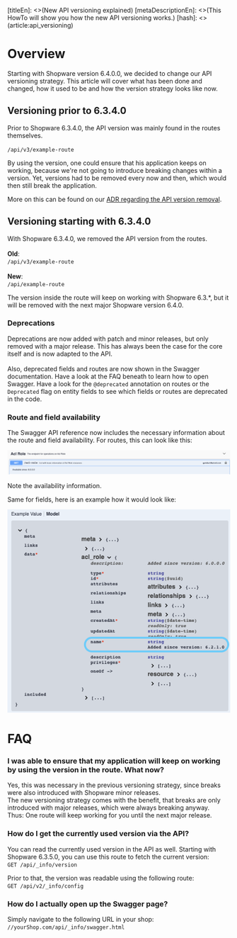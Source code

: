 [titleEn]: <>(New API versioning explained)
[metaDescriptionEn]: <>(This HowTo will show you how the new API versioning works.)
[hash]: <>(article:api_versioning)

# Overview

Starting with Shopware version 6.4.0.0, we decided to change our API versioning strategy.
This article will cover what has been done and changed, how it used to be and how the version strategy looks like now.

## Versioning prior to 6.3.4.0

Prior to Shopware 6.3.4.0, the API version was mainly found in the routes themselves.

`/api/v3/example-route`

By using the version, one could ensure that his application keeps on working, because we're not going to introduce breaking changes within a version.
Yet, versions had to be removed every now and then, which would then still break the application.

More on this can be found on our [ADR regarding the API version removal](https://github.com/shopware/platform/blob/major/adr/2020-12-02-removing-api-version.md).

## Versioning starting with 6.3.4.0

With Shopware 6.3.4.0, we removed the API version from the routes.
<br />
<br />
**Old**: <br />
`/api/v3/example-route`
<br />
<br />
**New**: <br />
`/api/example-route`

The version inside the route will keep on working with Shopware 6.3.*, but it will be removed with the next major Shopware version 6.4.0.

### Deprecations

Deprecations are now added with patch and minor releases, but only removed with a major release. This has always been the case for the core itself and is now adapted
to the API. <br />
<br />
Also, deprecated fields and routes are now shown in the Swagger documentation. Have a look at the FAQ beneath to learn how to open Swagger.
Have a look for the `@deprecated` annotation on routes or the `Deprecated` flag on entity fields to see which fields or routes are deprecated in the code.

### Route and field availability

The Swagger API reference now includes the necessary information about the route and field availability.
For routes, this can look like this:

![Availability route](./img/availability_route.png)

Note the availability information.

Same for fields, here is an example how it would look like:

![Availability field](./img/availability_field.png)

# FAQ

### I was able to ensure that my application will keep on working by using the version in the route. What now?

Yes, this was necessary in the previous versioning strategy, since breaks were also introduced with Shopware minor releases. <br />
The new versioning strategy comes with the benefit, that breaks are only introduced with major releases, which were always breaking anyway. <br />
Thus: One route will keep working for you until the next major release.

### How do I get the currently used version via the API?

You can read the currently used version in the API as well.
Starting with Shopware 6.3.5.0, you can use this route to fetch the current version: <br />
`GET /api/_info/version`

Prior to that, the version was readable using the following route: <br />
`GET /api/v2/_info/config`

### How do I actually open up the Swagger page?

Simply navigate to the following URL in your shop: <br />
`//yourShop.com/api/_info/swagger.html`
